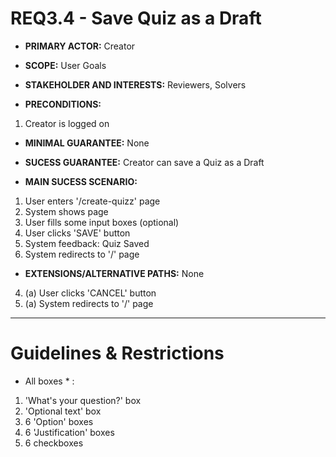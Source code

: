 # REQ3.4 - Save Quiz as a Draft

- **PRIMARY ACTOR:** Creator

- **SCOPE:** User Goals

- **STAKEHOLDER AND INTERESTS:** Reviewers, Solvers

- **PRECONDITIONS:**
1. Creator is logged on

- **MINIMAL GUARANTEE:** None

- **SUCESS GUARANTEE:** Creator can save a Quiz as a Draft

- **MAIN SUCESS SCENARIO:**
1. User enters '/create-quizz' page
2. System shows page
3. User fills some input boxes (optional)
4. User clicks 'SAVE' button
5. System feedback: Quiz Saved
6. System redirects to '/' page

- **EXTENSIONS/ALTERNATIVE PATHS:** None

4. (a) User clicks 'CANCEL' button
5. (a) System redirects to '/' page

---

# Guidelines & Restrictions

-  All boxes * : 
1. 'What's your question?' box
2. 'Optional text' box
3. 6 'Option' boxes
4. 6 'Justification' boxes
5. 6 checkboxes

